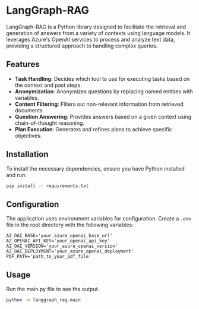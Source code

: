 # LangGraph-RAG

LangGraph-RAG is a Python library designed to facilitate the retrieval and generation of answers from a variety of contexts using language models. It leverages Azure's OpenAI services to process and analyze text data, providing a structured approach to handling complex queries.

## Features

- **Task Handling**: Decides which tool to use for executing tasks based on the context and past steps.
- **Anonymization**: Anonymizes questions by replacing named entities with variables.
- **Content Filtering**: Filters out non-relevant information from retrieved documents.
- **Question Answering**: Provides answers based on a given context using chain-of-thought reasoning.
- **Plan Execution**: Generates and refines plans to achieve specific objectives.

## Installation

To install the necessary dependencies, ensure you have Python installed and run:

```bash
pip install -r requirements.txt
```


## Configuration

The application uses environment variables for configuration. Create a `.env` file in the root directory with the following variables:
```plaintext
AZ_OAI_BASE='your_azure_openai_base_url'
AZ_OPENAI_API_KEY='your_openai_api_key'
AZ_OAI_VERSION='your_azure_openai_version'
AZ_OAI_DEPLOYMENT='your_azure_openai_deployment'
PDF_PATH='path_to_your_pdf_file'
```

## Usage

Run the main.py file to see the output.

```bash
python -m langgraph_rag.main
```
